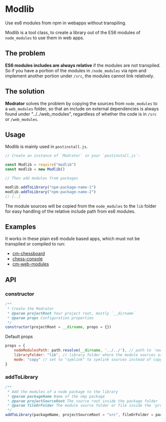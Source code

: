 # Modlib

Use es6 modules from npm in webapps without transpiling.

Modlib is a tool class, to create a library out of the ES6 modules of `node_modules`
to use them in web apps.

## The problem

**ES6 modules includes are always relative** if the modules are not transpiled. So if you have a portion of the modules
in
`/node_modules` via npm and implement another portion under `/src`, the modules cannot link relatively.

## The solution

**Modrator** solves the problem by copying the sources from `node_modules` to a `web_modules` folder, so that an include
on external dependencies is always found under "../../web_modules", regardless of whether the code is in `/src`
or `/web_modules`.

## Usage

Modlib is mainly used in `postinstall.js`.

```js
// Create an instance of `Modrator` in your `postinstall.js`:

const Modlib = require("modlib")
const modlib = new Modlib()

// Then add modules from packages

modlib.addToLibrary("npm-package-name-1")
modlib.addToLibrary("npm-package-name-2")
// [..]
```

The module sources will be copied from the `node_modules` to the `lib` folder for easy handling of the relative
include path from es6 modules.

## Examples

It works in these plain es6 module based apps, which must not be transpiled or compiled to run:

- [cm-chessboard](https://shaack.com/projekte/cm-chessboard/)
- [chess-console](https://shaack.com/projekte/chess-console/examples/game-with-random.html)
- [cm-web-modules](https://github.com/shaack/cm-web-modules)

## API

### constructor

```js
/**
 * Create the Modrator
 * @param projectRoot Your project root, mostly `__dirname`
 * @param props Configuration properties
 */
constructor(projectRoot = __dirname, props = {})
```

Default props

```js
props = {
    nodeModulesPath: path.resolve(__dirname, '../../'), // path to `node_modules`
    libraryFolder: "lib", // library folder where the module sources are linked/copied to
    mode: "copy" // set to "symlink" to symlink sources instead of copying
}
```

### addToLibrary

```js
/**
 * Add the modules of a node package to the library
 * @param packageName Name of the nmp package
 * @param projectSourceRoot The source root inside the package folder
 * @param fileOrFolder The module source folder or file inside the 'projectSourceRoot'
 */
addToLibrary(packageName, projectSourceRoot = "src", fileOrFolder = packageName)
```
